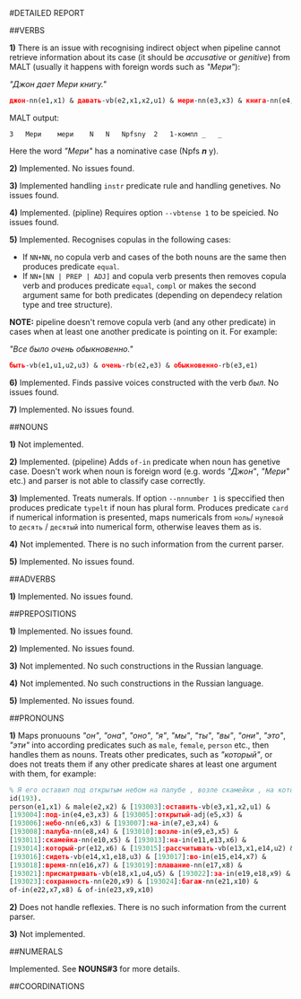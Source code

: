 #DETAILED REPORT

##VERBS
	
**1)** There is an issue with recognising indirect object when pipeline cannot retrieve information about its case (it should be *accusative* or *genitive*) from MALT (usually it happens with foreign words such as *"Мери"*):

*"Джон дает Мери книгу."*

```prolog
джон-nn(e1,x1) & давать-vb(e2,x1,x2,u1) & мери-nn(e3,x3) & книга-nn(e4,x2)				
```

MALT output:


```
3	Мери	мери	N	N	Npfsny	2	1-компл	_	_
```

Here the word *"Мери"* has a nominative case (Npfs ***n*** y).
	
**2)** Implemented. No issues found.

**3)** Implemented handling `instr` predicate rule and handling genetives. No issues found.

**4)** Implemented. (pipline) Requires option `--vbtense 1` to be speicied. No issues found.

**5)** Implemented. Recognises copulas in the following cases:
  
  * If `NN+NN`, no copula verb and cases of the both nouns are the same then produces predicate `equal`.
  * If `NN+[NN | PREP | ADJ]` and copula verb presents then removes copula verb and produces predicate `equal`, `compl` or makes the second argument same for both predicates (depending on dependecy relation type and tree structure).
 
  **NOTE:** pipeline doesn't remove copula verb (and any other predicate) in cases when at least one another predicate is pointing on it. For example:
  
  *"Все было очень обыкновенно."*
  
  ```prolog
быть-vb(e1,u1,u2,u3) & очень-rb(e2,e3) & обыкновенно-rb(e3,e1)
  ```

**6)** Implemented. Finds passive voices constructed with the verb *был*. No issues found.
  
**7)** Implemented. No issues found.

##NOUNS
	
**1)** Not implemented.

**2)** Implemented. (pipeline) Adds `of-in` predicate when noun has genetive case. Doesn't work when noun is foreign word (e.g. words *"Джон"*, *"Мери"* etc.) and parser is not able to classify case correctly.

**3)** Implemented. Treats numerals. If option `--nnnumber 1` is speccified then produces predicate `typelt` if noun has plural form. Produces predicate `card` if numerical information is presented, maps numericals from `ноль`/ `нулевой` to `десять` / `десятый` into numerical form, otherwise leaves them as is.
  
**4)** Not implemented. There is no such information from the current parser.

**5)** Implemented. No issues found.

##ADVERBS
	
**1)** Implemented. No issues found.

##PREPOSITIONS

**1)** Implemented. No issues found.

**2)** Implemented. No issues found.

**3)** Not implemented. No such constructions in the Russian language.

**4)** Not implemented. No such constructions in the Russian language.

**5)** Implemented. No issues found.

##PRONOUNS

**1)** Maps pronuouns *"он"*, *"она"*, *"оно"*, *"я"*, *"мы"*, *"ты"*, *"вы"*, *"они"*, *"это"*, *"эти"* into according predicates such as `male`, `female`, `person` etc., then handles them as nouns. Treats other predicates, such as *"который"*, or does not treats them if any other predicate shares at least one argument with them, for example:

```prolog
% Я его оставил под открытым небом на палубе , возле скамейки , на которой рассчитывал сидеть во время плавания , присматривая за сохранностью багажа .
id(193).
person(e1,x1) & male(e2,x2) & [193003]:оставить-vb(e3,x1,x2,u1) &
[193004]:под-in(e4,e3,x3) & [193005]:открытый-adj(e5,x3) &
[193006]:небо-nn(e6,x3) & [193007]:на-in(e7,e3,x4) &
[193008]:палуба-nn(e8,x4) & [193010]:возле-in(e9,e3,x5) &
[193011]:скамейка-nn(e10,x5) & [193013]:на-in(e11,e13,x6) &
[193014]:который-pr(e12,x6) & [193015]:рассчитывать-vb(e13,x1,e14,u2) &
[193016]:сидеть-vb(e14,x1,e18,u3) & [193017]:во-in(e15,e14,x7) &
[193018]:время-nn(e16,x7) & [193019]:плавание-nn(e17,x8) &
[193021]:присматривать-vb(e18,x1,u4,u5) & [193022]:за-in(e19,e18,x9) &
[193023]:сохранность-nn(e20,x9) & [193024]:багаж-nn(e21,x10) &
of-in(e22,x7,x8) & of-in(e23,x9,x10)
```
**2)** Does not handle reflexies. There is no such information from the current parser.

**3)** Not implemented.

##NUMERALS

Implemented. See **NOUNS#3** for more details.

##COORDINATIONS
